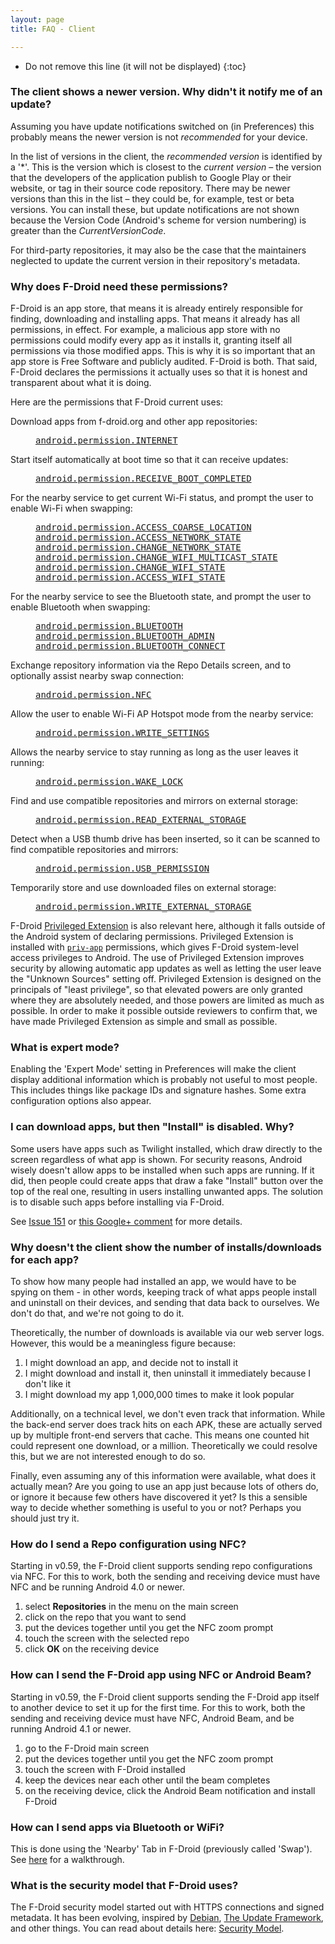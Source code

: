 ```yaml
---
layout: page
title: FAQ - Client

---
```


* Do not remove this line (it will not be displayed)
{:toc}

### The client shows a newer version. Why didn't it notify me of an update?

Assuming you have update notifications switched on (in Preferences) this
probably means the newer version is not *recommended* for your device.

In the list of versions in the client, the *recommended version* is
identified by a '\*'. This is the version which is closest to the
*current version* &ndash; the version that the developers of the
application publish to Google Play or their website, or tag in their
source code repository. There may be newer versions than this in the
list &ndash; they could be, for example, test or beta versions. You can
install these, but update notifications are not shown because the
Version Code (Android's scheme for version numbering) is greater than
the _CurrentVersionCode_.

For third-party repositories, it may also be the case that the
maintainers neglected to update the current version in their
repository's metadata.


### Why does F-Droid need these permissions?

F-Droid is an app store, that means it is already entirely responsible
for finding, downloading and installing apps. That means it already has
all permissions, in effect. For example, a malicious app store with no
permissions could modify every app as it installs it, granting itself
all permissions via those modified apps. This is why it is so important
that an app store is Free Software and publicly audited. F-Droid is
both. That said, F-Droid declares the permissions it actually uses so
that it is honest and transparent about what it is doing.

Here are the permissions that F-Droid current uses:

<dl><dt>

Download apps from f-droid.org and other app repositories:

</dt><dd><tt><a href="https://developer.android.com/reference/android/Manifest.permission.html#INTERNET" target="_blank">android.permission.INTERNET</a></tt></dd><dt>

Start itself automatically at boot time so that it can receive updates:

</dt><dd><tt><a href="https://developer.android.com/reference/android/Manifest.permission.html#RECEIVE_BOOT_COMPLETED" target="_blank">android.permission.RECEIVE_BOOT_COMPLETED</a></tt></dd><dt>

For the nearby service to get current Wi-Fi status, and prompt the user to enable Wi-Fi when swapping:

</dt><dd><tt><a href="https://developer.android.com/reference/android/Manifest.permission.html#ACCESS_COARSE_LOCATION" target="_blank">android.permission.ACCESS_COARSE_LOCATION</a></tt><br/>
<tt><a href="https://developer.android.com/reference/android/Manifest.permission.html#ACCESS_NETWORK_STATE" target="_blank">android.permission.ACCESS_NETWORK_STATE</a></tt><br/>
<tt><a href="https://developer.android.com/reference/android/Manifest.permission.html#CHANGE_NETWORK_STATE" target="_blank">android.permission.CHANGE_NETWORK_STATE</a></tt><br/>
<tt><a href="https://developer.android.com/reference/android/Manifest.permission.html#CHANGE_WIFI_MULTICAST_STATE" target="_blank">android.permission.CHANGE_WIFI_MULTICAST_STATE</a></tt><br/>
<tt><a href="https://developer.android.com/reference/android/Manifest.permission.html#CHANGE_WIFI_STATE" target="_blank">android.permission.CHANGE_WIFI_STATE</a></tt><br/>
<tt><a href="https://developer.android.com/reference/android/Manifest.permission.html#ACCESS_WIFI_STATE" target="_blank">android.permission.ACCESS_WIFI_STATE</a></tt></dd><dt>

For the nearby service to see the Bluetooth state, and prompt the user to enable Bluetooth when swapping:

</dt><dd><tt><a href="https://developer.android.com/reference/android/Manifest.permission.html#BLUETOOTH" target="_blank">android.permission.BLUETOOTH</a></tt><br/>
<tt><a href="https://developer.android.com/reference/android/Manifest.permission.html#BLUETOOTH_ADMIN" target="_blank">android.permission.BLUETOOTH_ADMIN</a></tt><br/>
<tt><a href="https://developer.android.com/reference/android/Manifest.permission.html#BLUETOOTH_CONNECT" target="_blank">android.permission.BLUETOOTH_CONNECT</a></tt></dd><dt>

Exchange repository information via the Repo Details screen, and to optionally assist nearby swap connection:

</dt><dd><tt><a href="https://developer.android.com/reference/android/Manifest.permission.html#NFC" target="_blank">android.permission.NFC</a></tt></dd><dt>

Allow the user to enable Wi-Fi AP Hotspot mode from the nearby service:

</dt><dd><tt><a href="https://developer.android.com/reference/android/Manifest.permission.html#WRITE_SETTINGS" target="_blank">android.permission.WRITE_SETTINGS</a></tt></dd><dt>

Allows the nearby service to stay running as long as the user leaves it running:

</dt><dd><tt><a href="https://developer.android.com/reference/android/Manifest.permission.html#WAKE_LOCK" target="_blank">android.permission.WAKE_LOCK</a></tt></dd><dt>

Find and use compatible repositories and mirrors on external storage:

</dt><dd><tt><a href="https://developer.android.com/reference/android/Manifest.permission.html#READ_EXTERNAL_STORAGE" target="_blank">android.permission.READ_EXTERNAL_STORAGE</a></tt></dd><dt>

Detect when a USB thumb drive has been inserted, so it can be scanned to find compatible repositories and mirrors:

</dt><dd><tt><a href="https://developer.android.com/reference/android/Manifest.permission.html#USB_PERMISSION" target="_blank">android.permission.USB_PERMISSION</a></tt></dd><dt>

Temporarily store and use downloaded files on external storage:

</dt><dd><tt><a href="https://developer.android.com/reference/android/Manifest.permission.html#WRITE_EXTERNAL_STORAGE" target="_blank">android.permission.WRITE_EXTERNAL_STORAGE</a></tt></dd></dl>

F-Droid [Privileged Extension](https://gitlab.com/fdroid/privileged-extension/) is also relevant here, although it falls outside of the Android system of declaring permissions. Privileged Extension is installed with [`priv-app`](https://source.android.com/docs/core/permissions/perms-allowlist) permissions, which gives F-Droid system-level access privileges to Android. The use of Privileged Extension improves security by allowing automatic app updates as well as letting the user leave the "Unknown Sources" setting off. Privileged Extension is designed on the principals of "least privilege", so that elevated powers are only granted where they are absolutely needed, and those powers are limited as much as possible.  In order to make it possible outside reviewers to confirm that, we have made Privileged Extension as simple and small as possible.


### What is expert mode?

Enabling the 'Expert Mode' setting in Preferences will make the client
display additional information which is probably not useful to most
people. This includes things like package IDs and signature hashes. Some
extra configuration options also appear.


### I can download apps, but then "Install" is disabled. Why?

Some users have apps such as Twilight installed, which draw directly to
the screen regardless of what app is shown. For security reasons,
Android wisely doesn't allow apps to be installed when such apps are
running. If it did, then people could create apps that draw a fake
"Install" button over the top of the real one, resulting in users
installing unwanted apps. The solution is to disable such apps before
installing via F-Droid.

See [Issue 151](https://gitlab.com/fdroid/fdroidclient/issues/151) or
[this Google+
comment](https://plus.google.com/116713673773180618201/posts/UvW3tgSgdUp)
for more details.


### Why doesn't the client show the number of installs/downloads for each app?

To show how many people had installed an app, we would have to be spying
on them - in other words, keeping track of what apps people install and
uninstall on their devices, and sending that data back to ourselves. We
don't do that, and we're not going to do it.

Theoretically, the number of downloads is available via our web server
logs. However, this would be a meaningless figure because:

1.  I might download an app, and decide not to install it
2.  I might download and install it, then uninstall it immediately
    because I don't like it
3.  I might download my app 1,000,000 times to make it look popular

Additionally, on a technical level, we don't even track that
information. While the back-end server does track hits on each APK,
these are actually served up by multiple front-end servers that cache.
This means one counted hit could represent one download, or a million.
Theoretically we could resolve this, but we are not interested enough to
do so.

Finally, even assuming any of this information were available, what does
it actually mean? Are you going to use an app just because lots of
others do, or ignore it because few others have discovered it yet? Is
this a sensible way to decide whether something is useful to you or not?
Perhaps you should just try it.


### How do I send a Repo configuration using NFC?

Starting in v0.59, the F-Droid client supports sending repo
configurations via NFC. For this to work, both the sending and receiving
device must have NFC and be running Android 4.0 or newer.

1.  select **Repositories** in the menu on the main screen
2.  click on the repo that you want to send
3.  put the devices together until you get the NFC zoom prompt
4.  touch the screen with the selected repo
5.  click **OK** on the receiving device


### How can I send the F-Droid app using NFC or Android Beam?

Starting in v0.59, the F-Droid client supports sending the F-Droid app
itself to another device to set it up for the first time. For this to
work, both the sending and receiving device must have NFC, Android Beam,
and be running Android 4.1 or newer.

1.  go to the F-Droid main screen
2.  put the devices together until you get the NFC zoom prompt
3.  touch the screen with F-Droid installed
4.  keep the devices near each other until the beam completes
5.  on the receiving device, click the Android Beam notification and
    install F-Droid

### How can I send apps via Bluetooth or WiFi?

This is done using the 'Nearby' Tab in F-Droid (previously called 'Swap').
See [here](../../tutorials/swap) for a walkthrough.

### What is the security model that F-Droid uses?

The F-Droid security model started out with HTTPS connections and signed
metadata. It has been evolving, inspired by [Debian](https://wiki.debian.org/SecureApt), [The Update
Framework](https://github.com/theupdateframework/tuf/blob/develop/docs/tuf-spec.txt),
and other things. You can read about details here: [Security Model](../Security_Model).
